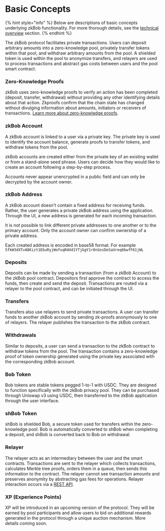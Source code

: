 # Basic Concepts

{% hint style="info" %}
Below are descriptions of basic concepts underlying zkBob functionality. For more thorough details, see the [technical overview](broken-reference) section.
{% endhint %}

The zkBob protocol facilitates private transactions. Users can deposit arbitrary amounts into a zero-knowledge pool, privately transfer tokens within that pool, and withdraw arbitrary amounts from the pool. A shielded token is used within the pool to anonymize transfers, and relayers are used to process transactions and abstract gas costs between users and the pool smart contract.&#x20;

### Zero-Knowledge Proofs

zkBob uses zero-knowledge proofs to verify an action has been completed (deposit, transfer, withdrawal) without providing any other identifying details about that action. Zkproofs confirm that the chain state has changed without divulging information about amounts, initiators or receivers of transactions. [Learn more about zero-knowledge proofs](https://en.wikipedia.org/wiki/Zero-knowledge\_proof).

### zkBob Account

A zkBob account is linked to a user via a private key. The private key is used to identify the account balance, generate proofs to transfer tokens, and withdraw tokens from the pool.&#x20;

zkBob accounts are created either from the private key of an existing wallet or from a stand-alone seed phrase. Users can decide how they would like to create an account following a step-by-step process.

Accounts never appear unencrypted in a public field and can only be decrypted by the account owner.

### zkBob Address

A zkBob account doesn't contain a fixed address for receiving funds. Rather, the user generates a private zkBob address using the application. Through the UI, a new address is generated for each incoming transaction.&#x20;

It is not possible to link different private addresses to one another or to the primary account. Only the account owner can confirm ownership of a private address.

Each created address is encoded in base58 format. For example `5fkW3dXTvA8Kizt1EbuRyjWofuqR4Ud1YTjGgY1r8nGosDeSaUreq6bwfF61jWL`

### **Deposits**

Deposits can be made by sending a transaction (from a zkBob Account) to the zkBob pool contract. Depositors first approve the contract to access the funds, then create and send the deposit. Transactions are routed via a relayer to the pool contract, and can be initiated through the UI.

### **Transfers**

Transfers also use relayers to send private transactions. A user can transfer funds to another zkBob account by sending zk-proofs anonymously to one of relayers. The relayer publishes the transaction to the zkBob contract.

### Withdrawals

Similar to deposits, a user can send a transaction to the zkBob contract to withdraw tokens from the pool. The transaction contains a zero-knowledge proof of token ownership generated using the private key associated with the corresponding zkBob account.

### **Bob Token**

Bob tokens are stable tokens pegged 1-to-1 with USDC. They are designed to function specifically with the zkBob privacy pool. They can be purchased through Uniswap v3 using USDC, then transferred to the zkBob application through the user interface.

### **shBob Token**

shBob is shielded Bob, a secure token used for transfers within the zero-knowledge pool.  Bob is automatically converted to shBob when completing a deposit, and shBob is converted back to Bob on withdrawal.

### Relayer

The relayer acts as an intermediary between the user and the smart contracts. Transactions are sent to the relayer which collects transactions, calculates Merkle tree proofs, orders them in a queue, then sends this information to the contract. The relayer cannot see transaction amounts and preserves anonymity by abstracting gas fees for operations. Relayer interaction occurs via a [REST API](../implementation/relayer-node/rest-api.md).

### XP (Experience Points)

XP will be introduced in an upcoming version of the protocol. They will be earned by pool participants and allow users to bid on additional rewards generated in the protocol through a unique auction mechanism. More details coming soon.

